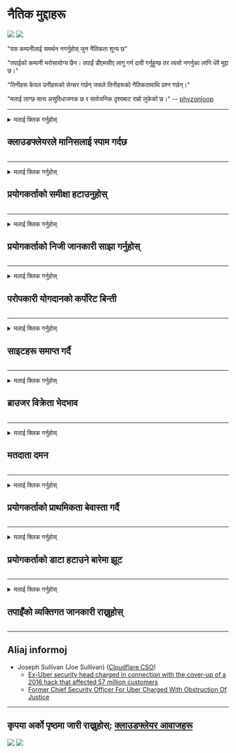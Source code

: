 # नैतिक मुद्दाहरू

![](https://codeberg.org/crimeflare/cloudflare-tor/media/branch/master/image/itsreallythatbad.jpg)
![](https://codeberg.org/crimeflare/cloudflare-tor/media/branch/master/image/telegram/c81238387627b4bfd3dcd60f56d41626.jpg)

"यस कम्पनीलाई समर्थन नगर्नुहोस् जुन नैतिकता शून्य छ"

"तपाईको कम्पनी भरोसायोग्य छैन। तपाईं डीएमसीए लागु गर्न दावी गर्नुहुन्छ तर त्यसो नगर्नुका लागि धेरै मुद्दा छ।"

"तिनीहरू केवल उनीहरूको सेन्सर गर्छन् जसले तिनीहरूको नैतिकतामाथि प्रश्न गर्छन्।"

"मलाई लाग्छ सत्य असुविधाजनक छ र सार्वजनिक दृश्यबाट राम्रो लुकेको छ।"  -- [phyzonloop](https://twitter.com/phyzonloop)


---


<details>
<summary>मलाई क्लिक गर्नुहोस्

## क्लाउडफ्लेयरले मानिसलाई स्पाम गर्दछ
</summary>


क्लाउडफ्लेयरले गैर क्लाउडफ्लेयर प्रयोगकर्ताहरूलाई स्पाम ईमेलहरू पठाउँदै छ।

- केवल चुनिएका सदस्यहरूलाई ईमेल पठाउनुहोस्
- जब प्रयोगकर्ताले "स्टप" भन्छ, तब ईमेल पठाउन रोक्नुहोस्

यो सजिलो छ। तर क्लाउडफ्लेयरले मतलब गर्दैन।
क्लाउडफ्लेयरले भने कि तिनीहरूको सेवा प्रयोगले सबै स्प्यामरहरू वा आक्रमणकर्ताहरूलाई रोक्न सक्छ।
हामी कसरी क्लाउडफ्लेयर रोक्न सक्छौं क्लाउडफ्लेयरलाई सक्रिय नगरीकन?


| 🖼 | 🖼 |
| --- | --- |
| ![](https://codeberg.org/crimeflare/cloudflare-tor/media/branch/master/image/cfspam01.jpg) | ![](https://codeberg.org/crimeflare/cloudflare-tor/media/branch/master/image/cfspam03.jpg) |
| ![](https://codeberg.org/crimeflare/cloudflare-tor/media/branch/master/image/cfspam02.jpg) | ![](https://codeberg.org/crimeflare/cloudflare-tor/media/branch/master/image/cfspambrittany.jpg)<br>![](https://codeberg.org/crimeflare/cloudflare-tor/media/branch/master/image/cfspamtwtr.jpg) |

</details>

---

<details>
<summary>मलाई क्लिक गर्नुहोस्

## प्रयोगकर्ताको समीक्षा हटाउनुहोस्
</summary>


क्लाउडफ्लेयर सेन्सर नकारात्मक समीक्षा।
यदि तपाइँ ट्विटरमा एन्टि क्लाउडफ्लेयर पाठ पोष्ट गर्नुहुन्छ भने, तपाइँसँग "होईन, यो होईन" सन्देशको साथ क्लाउडफ्लेयर कर्मचारीबाट जवाफ पाउने मौका छ।
यदि तपाईं कुनै समीक्षा साइटमा नकारात्मक समीक्षा पोस्ट गर्नुहुन्छ भने, तिनीहरू यसलाई सेन्सर गर्ने प्रयास गर्नेछन्।


| 🖼 | 🖼 |
| --- | --- |
| ![](https://codeberg.org/crimeflare/cloudflare-tor/media/branch/master/image/cfcenrev_01.jpg)<br>![](https://codeberg.org/crimeflare/cloudflare-tor/media/branch/master/image/cfcenrev_02.jpg) | ![](https://codeberg.org/crimeflare/cloudflare-tor/media/branch/master/image/cfcenrev_03.jpg) |

</details>

---

<details>
<summary>मलाई क्लिक गर्नुहोस्

## प्रयोगकर्ताको निजी जानकारी साझा गर्नुहोस्
</summary>


क्लाउडफ्लेयरमा ठूलो उत्पीडन समस्या छ।
क्लाउडफ्लेयरले होस्ट गरिएका साइटहरूको बारेमा गुनासो गर्नेहरूको व्यक्तिगत जानकारी साझा गर्दछ।
ती कहिलेकाँही तपाइँ तपाइँको सही आईडी प्रदान गर्न सोध्छन्।
यदि तपाईं सतावट, आक्रमण, स्वैट वा मारिन चाहानु हुन्न भने, तपाईं क्लाउडफ्लेर्ड वेबसाइटहरूबाट टाढा बस्नुहुनेछ।


| 🖼 | 🖼 |
| --- | --- |
| ![](https://codeberg.org/crimeflare/cloudflare-tor/media/branch/master/image/cfdox_what.jpg) | ![](https://codeberg.org/crimeflare/cloudflare-tor/media/branch/master/image/cfdox_swat.jpg) |
| ![](https://codeberg.org/crimeflare/cloudflare-tor/media/branch/master/image/cfdox_kill.jpg) | ![](https://codeberg.org/crimeflare/cloudflare-tor/media/branch/master/image/cfdox_threat.jpg) |
| ![](https://codeberg.org/crimeflare/cloudflare-tor/media/branch/master/image/cfdox_dox.jpg) | ![](https://codeberg.org/crimeflare/cloudflare-tor/media/branch/master/image/cfdox_ex1.jpg)<br>![](https://codeberg.org/crimeflare/cloudflare-tor/media/branch/master/image/cfdox_ex2.jpg) |

</details>

---

<details>
<summary>मलाई क्लिक गर्नुहोस्

## परोपकारी योगदानको कर्पोरेट बिन्ती
</summary>


क्लाउडफ्लेयर परोपकारी योगदानका लागि सोध्दैछ।
यो एकदम भयावह छ कि एक अमेरिकी निगमले नाफा नकमाउने संस्थाको साथमा राम्रो कारणहरू भएको परोपकारी संस्थाको लागि माग गर्दछ।
यदि तपाईं मानिसहरूलाई ब्लक गर्न वा अन्य व्यक्तिको समय बर्बाद गर्न मनपराउनुहुन्छ भने, तपाईं क्लाउडफ्लेयर कर्मचारीहरूका लागि केहि पिज्जा अर्डर गर्न सक्नुहुन्छ।


![](https://codeberg.org/crimeflare/cloudflare-tor/media/branch/master/image/cfdonate.jpg)

</details>

---

<details>
<summary>मलाई क्लिक गर्नुहोस्

## साइटहरू समाप्त गर्दै
</summary>


यदि तपाइँको साइट अचानक तल झर्छ भने तपाइँ के गर्नुहुन्छ?
त्यहाँ रिपोर्टहरू छन् कि क्लाउडफ्लेयरले प्रयोगकर्ताको कन्फिगरेसन मेटाइरहेको छ वा कुनै चेतावनी बिना चुपचाप सेवा बन्द गर्दैछ।
हामी सुझाव दिन्छौं कि तपाईले राम्रो प्रदायक खोज्नुहोस्।

![](https://codeberg.org/crimeflare/cloudflare-tor/media/branch/master/image/cftmnt.jpg)

</details>

---

<details>
<summary>मलाई क्लिक गर्नुहोस्

## ब्राउजर विक्रेता भेदभाव
</summary>


क्लाउडफ्लेयरले टोरमा गैर-टोर-ब्राउजरका प्रयोगकर्ताहरूलाई वैमनस्यपूर्ण उपचार दिँदा फायरफक्सको प्रयोग गर्नेहरूलाई प्राथमिकता दिन्छ।
Tor प्रयोगकर्ताहरू जसले गैरकानुनी जाभास्क्रिप्ट कार्यान्वयन गर्न इन्कार गर्दछन् शत्रुतापूर्ण उपचार पनि पाउँछन्।
यो पहुँच असमानता एक नेटवर्क तटस्थता दुरुपयोग र शक्तिको दुरुपयोग हो।

![](https://codeberg.org/crimeflare/cloudflare-tor/media/branch/master/image/browdifftbcx.gif)

- बाँया: टोर ब्राउजर, दायाँ: क्रोम। उही आईपी ठेगाना।

![](https://codeberg.org/crimeflare/cloudflare-tor/media/branch/master/image/browserdiff.jpg)

- बाँया: टोर ब्राउजर जाभास्क्रिप्ट अक्षम, कुकी सक्षम पारियो
- दाँया: क्रोम जाभास्क्रिप्ट सक्षम, कुकी अक्षम

![](https://codeberg.org/crimeflare/cloudflare-tor/media/branch/master/image/cfsiryoublocked.jpg)

- क्युटब्रोउजर (सानो ब्राउजर) टोर बिना (क्लेरनेट आईपी)

| ***ब्राउजर*** | ***पहुँच उपचार*** |
| --- | --- |
| Tor Browser (जाभास्क्रिप्ट सक्षम गरियो) | पहुँच अनुमति छ |
| Firefox (जाभास्क्रिप्ट सक्षम गरियो) | पहुँच गिराइयो |
| Chromium (जाभास्क्रिप्ट सक्षम गरियो) | पहुँच गिराइयो |
| Chromium or Firefox (जाभास्क्रिप्ट असक्षम गरियो) | प्रवेश अस्वीकृत |
| Chromium or Firefox (कुकी अक्षम भयो) | प्रवेश अस्वीकृत |
| QuteBrowser | प्रवेश अस्वीकृत |
| lynx | प्रवेश अस्वीकृत |
| w3m | प्रवेश अस्वीकृत |
| wget | प्रवेश अस्वीकृत |


सजिलो चुनौती समाधान गर्न अडियो बटन किन प्रयोग नगर्ने?

हो, त्यहाँ एक अडियो बटन छ, तर यसले सधैं टोरमा काम गर्दैन।
तपाईंले यो सन्देश प्राप्त गर्नुहुनेछ जब तपाईं यसलाई क्लिक गर्नुहुन्छ:

```
पछि फेरि प्रयास गर्नुहोस्
तपाईंको कम्प्युटर वा नेटवर्कले स्वचालित प्रश्नहरू पठाउँदै हुन सक्छ।
हाम्रो प्रयोगकर्ताहरूलाई बचाउन, हामी अहिल्यै तपाईंको अनुरोध प्रक्रिया गर्न सक्दैनौं।
थप विवरणहरूको लागि हाम्रो मद्दत पृष्ठ भ्रमण गर्नुहोस्
```

</details>

---

<details>
<summary>मलाई क्लिक गर्नुहोस्

## मतदाता दमन
</summary>


संयुक्त राज्य अमेरिकाका मतदाताहरूले आफ्नो निवास राज्यमा राज्य सचिवको वेबसाइट मार्फत मतदान गर्न दर्ता गर्दछन्।
रिपब्लिकनद्वारा नियन्त्रित राज्य सचिव कार्यालयहरूले क्लाउडफ्लेयरमार्फत राज्य सचिवको वेबसाइट प्रोक्सी गरेर मतदाता दमनमा संलग्न छन्।
क्लाउडफ्लेयरले टोर प्रयोगकर्ताहरूको प्रतिकूल व्यवहार, यसको एमआईटीएम स्थिति एक केन्द्रिय वैश्विक बिन्दु हो, र यसको हानिकारक भूमिकाले समग्रमा सम्भावित मतदाताहरू दर्ता गर्न अनिच्छुक बनाउँदछ।
लिबरलहरूले विशेष रूपमा गोपनीयतालाई अँगाल्छ।
मतदाता दर्ता फारमहरूले मतदाताको राजनीतिक झुकाव, व्यक्तिगत शारीरिक ठेगाना, सामाजिक सुरक्षा नम्बर, र जन्म मितिको बारेमा सम्वेदनशील जानकारी स collect्कलन गर्दछ।
प्रायः राज्यहरूले मात्र त्यो जानकारीको सबसेटलाई सार्वजनिक रूपमा उपलब्ध गर्दछ, तर क्लाउडफ्लेयरले ती सबै जानकारीहरू देख्दछन् जब कसैले मतदान गर्न रेजिष्टर गर्दछ।

नोट गर्नुहोस् कि कागज रेजिष्ट्रेसनले क्लाउडफ्लेयरलाई अवरूद्ध गर्दैन किनभने राज्य डाटा एन्ट्री स्टाफ कामदारहरूको सेक्रेटरीले डाटा प्रविष्ट गर्न क्लाउडफ्लेयर वेबसाइट प्रयोग गर्दछ।

| 🖼 | 🖼 |
| --- | --- |
| ![](https://codeberg.org/crimeflare/cloudflare-tor/media/branch/master/image/cfvotm_01.jpg) | ![](https://codeberg.org/crimeflare/cloudflare-tor/media/branch/master/image/cfvotm_02.jpg) |

- Change.org मतहरू जम्मा गर्न र कार्य गर्नको लागि प्रसिद्ध वेबसाइट हो।
“मानिसहरू जताततै अभियानहरू सुरू गरिरहेका छन्, समर्थकहरूलाई परिचालन गर्दैछन, र निर्णय ड्राइभरहरूसँग समाधानका लागि काम गरिरहेका छन्।”
दुर्भाग्यवश, धेरै व्यक्तिले परिवर्तन.org सबै देख्न सक्दैन क्लाउडफ्लेयरको आक्रामक फिल्टरको कारण।
तिनीहरूलाई याचिकामा हस्ताक्षर गर्न अवरुद्ध गरिएको छ, यसैले तिनीहरूलाई प्रजातान्त्रिक प्रक्रियाबाट हटाएर।
अन्य गैर-क्लाउडफ्लारेड प्लेटफर्महरू जस्तै ओपनपिट्शनले समस्या समाधान गर्न मद्दत गर्दछ।

| 🖼 | 🖼 |
| --- | --- |
| ![](https://codeberg.org/crimeflare/cloudflare-tor/media/branch/master/image/changeorgasn.jpg) | ![](https://codeberg.org/crimeflare/cloudflare-tor/media/branch/master/image/changeorgtor.jpg) |

- क्लाउडफ्लेयरको "एथेन्सियन प्रोजेक्ट" ले राज्य र स्थानीय निर्वाचन वेबसाइटहरूलाई नि: शुल्क उद्यम-स्तर सुरक्षा प्रदान गर्दछ।
उनीहरूले भने कि "उनीहरूका घटकहरूले निर्वाचन सूचना र मतदाता रेजिष्ट्रेसन पहुँच गर्न सक्दछन्" तर यो झुठो कुरा हो किनकि धेरै व्यक्तिहरूले केवल साइट ब्राउज गर्न सक्दैनन्।

</details>

---

<details>
<summary>मलाई क्लिक गर्नुहोस्

## प्रयोगकर्ताको प्राथमिकता बेवास्ता गर्दै
</summary>


यदि तपाइँ केहि अप्ट-आउट गर्नुहुन्छ, तपाइँ आशा गर्नुहुन्छ कि तपाइँ यसको बारे कुनै ईमेल प्राप्त गर्नुहुने छैन।
क्लाउडफ्लेयरले प्रयोगकर्ताको प्राथमिकतालाई बेवास्ता गर्दछ र तेस्रो-पार्टी निगमहरूको ग्राहकको स्वीकृति बिना डाटा साझेदारी गर्दछ।
यदि तपाईं तिनीहरूको नि: शुल्क योजना प्रयोग गर्दै हुनुहुन्छ भने, तिनीहरू कहिलेकाँही तपाईंलाई ईमेल पठाउँछन् मासिक सदस्यता किन्नको लागि।

![](https://codeberg.org/crimeflare/cloudflare-tor/media/branch/master/image/cfviopl_tp.jpg)

</details>

---

<details>
<summary>मलाई क्लिक गर्नुहोस्

## प्रयोगकर्ताको डाटा हटाउने बारेमा झूट
</summary>


यस पूर्व क्लाउडफ्लेयर ग्राहकको ब्लगका अनुसार, क्लाउडफ्लेयर खाताहरू मेटाउने बारेमा झूट बोल्दै छ।
आजकल धेरै कम्पनीहरूले तपाईंको डाटा बन्द गरे तपाईंको खाता बन्द गरे वा हटाए पछि।
प्राय: राम्रो कम्पनीहरूले आफ्नो गोपनीयता नीतिमा यसको बारेमा उल्लेख गर्छन्।
क्लाउडफ्लेयर? होईन

```
2019-08-05 क्लाउडफ्लेयरले मलाई पुष्टिकरण पठायो कि उनीहरू मेरो खाता हटाउनेछन्।
2019-10-02 मैले क्लाउडफ्लेयरबाट ईमेल प्राप्त गरें "किनकि म ग्राहक हुँ"
```

क्लाउडफ्लेयरलाई "हटाउनुहोस्" शब्दको बारेमा थाहा थिएन।
यदि यो वास्तवमै हटाइएको छ भने, किन यस पूर्व ग्राहकले एक ईमेल पायो?
उनले क्लाउडफ्लेयरको गोपनीयता नीतिमा यसको उल्लेख नभएको पनि उल्लेख गरे।

```
तिनीहरूको नयाँ गोपनीयता नीतिले एक बर्षको लागि डाटा कायम राख्नको बारे कुनै उल्लेख गर्दैन।
```

![](https://codeberg.org/crimeflare/cloudflare-tor/media/branch/master/image/cfviopl_notdel.jpg)

यदि तपाईं क्लाउडफ्लेयरलाई कसरी विश्वास गर्न सक्नुहुन्छ यदि तिनीहरूको गोपनीयता नीति एक LIE हो?

</details>

---

<details>
<summary>मलाई क्लिक गर्नुहोस्

## तपाइँको व्यक्तिगत जानकारी राख्नुहोस्
</summary>


क्लाउडफ्लेयर खाता मेटाउने कठिन स्तर हो।

```
"खाता" कोटि प्रयोग गरेर समर्थन टिकट सबमिट गर्नुहोस्,
र सन्देशको मुख्य भागमा खाता मेटाउने अनुरोध गर्नुहोस्।
तपाइँसँग मेटाउन अनुरोध गर्नु अघि तपाइँको खातामा कुनै डोमेन वा क्रेडिट कार्ड संलग्न गरिएको हुनुपर्दैन।
```

तपाईंले यो पुष्टिकरण ईमेल प्राप्त गर्नुहुनेछ।

![](https://codeberg.org/crimeflare/cloudflare-tor/media/branch/master/image/cf_deleteandkeep.jpg)

"हामीले तपाईंको मेटाउने अनुरोधलाई प्रक्रिया गर्न थालिसकेका छौं" तर "हामी तपाइँको व्यक्तिगत जानकारी भण्डारण गर्न जारी राख्छौं"।

के तपाई यसलाई "विश्वास" गर्न सक्नुहुन्छ?

</details>

---

## Aliaj informoj

- Joseph Sullivan (Joe Sullivan) ([Cloudflare CSO](https://twitter.com/eastdakota/status/1296522269313785862))
  - [Ex-Uber security head charged in connection with the cover-up of a 2016 hack that affected 57 million customers](https://www.businessinsider.com/uber-data-hack-security-head-joe-sullivan-charged-cover-up-2020-8)
  - [Former Chief Security Officer For Uber Charged With Obstruction Of Justice](https://www.justice.gov/usao-ndca/pr/former-chief-security-officer-uber-charged-obstruction-justice)


---

## कृपया अर्को पृष्ठमा जारी राख्नुहोस्:   [क्लाउडफ्लेयर आवाजहरू](../PEOPLE.md)

![](https://codeberg.org/crimeflare/cloudflare-tor/media/branch/master/image/freemoldybread.jpg)
![](https://codeberg.org/crimeflare/cloudflare-tor/media/branch/master/image/cfisnotanoption.jpg)

